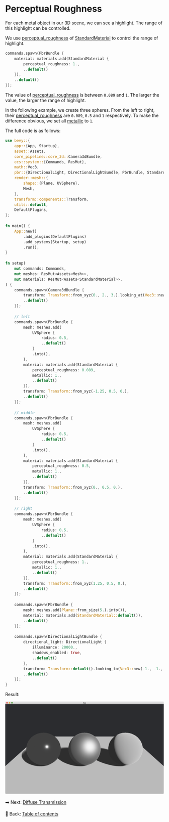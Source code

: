 # Perceptual Roughness

For each metal object in our 3D scene, we can see a highlight.
The range of this highlight can be controlled.

We use [perceptual_roughness](https://docs.rs/bevy/latest/bevy/pbr/struct.StandardMaterial.html#structfield.perceptual_roughness) of [StandardMaterial](https://docs.rs/bevy/latest/bevy/pbr/struct.StandardMaterial.html) to control the range of highlight.

```rust
commands.spawn(PbrBundle {
    material: materials.add(StandardMaterial {
        perceptual_roughness: 1.,
        ..default()
    }),
    ..default()
});
```

The value of [perceptual_roughness](https://docs.rs/bevy/latest/bevy/pbr/struct.StandardMaterial.html#structfield.perceptual_roughness) is between `0.089` and `1`.
The larger the value, the larger the range of highlight.

In the following example, we create three spheres.
From the left to right, their [perceptual_roughness](https://docs.rs/bevy/latest/bevy/pbr/struct.StandardMaterial.html#structfield.perceptual_roughness) are `0.089`, `0.5` and `1` respectively.
To make the difference obvious, we set all [metallic](https://docs.rs/bevy/latest/bevy/pbr/struct.StandardMaterial.html#structfield.metallic) to `1`.

The full code is as follows:

```rust
use bevy::{
    app::{App, Startup},
    asset::Assets,
    core_pipeline::core_3d::Camera3dBundle,
    ecs::system::{Commands, ResMut},
    math::Vec3,
    pbr::{DirectionalLight, DirectionalLightBundle, PbrBundle, StandardMaterial},
    render::mesh::{
        shape::{Plane, UVSphere},
        Mesh,
    },
    transform::components::Transform,
    utils::default,
    DefaultPlugins,
};

fn main() {
    App::new()
        .add_plugins(DefaultPlugins)
        .add_systems(Startup, setup)
        .run();
}

fn setup(
    mut commands: Commands,
    mut meshes: ResMut<Assets<Mesh>>,
    mut materials: ResMut<Assets<StandardMaterial>>,
) {
    commands.spawn(Camera3dBundle {
        transform: Transform::from_xyz(0., 2., 3.).looking_at(Vec3::new(0., 0.5, 0.), Vec3::Y),
        ..default()
    });

    // left
    commands.spawn(PbrBundle {
        mesh: meshes.add(
            UVSphere {
                radius: 0.5,
                ..default()
            }
            .into(),
        ),
        material: materials.add(StandardMaterial {
            perceptual_roughness: 0.089,
            metallic: 1.,
            ..default()
        }),
        transform: Transform::from_xyz(-1.25, 0.5, 0.),
        ..default()
    });

    // middle
    commands.spawn(PbrBundle {
        mesh: meshes.add(
            UVSphere {
                radius: 0.5,
                ..default()
            }
            .into(),
        ),
        material: materials.add(StandardMaterial {
            perceptual_roughness: 0.5,
            metallic: 1.,
            ..default()
        }),
        transform: Transform::from_xyz(0., 0.5, 0.),
        ..default()
    });

    // right
    commands.spawn(PbrBundle {
        mesh: meshes.add(
            UVSphere {
                radius: 0.5,
                ..default()
            }
            .into(),
        ),
        material: materials.add(StandardMaterial {
            perceptual_roughness: 1.,
            metallic: 1.,
            ..default()
        }),
        transform: Transform::from_xyz(1.25, 0.5, 0.),
        ..default()
    });

    commands.spawn(PbrBundle {
        mesh: meshes.add(Plane::from_size(5.).into()),
        material: materials.add(StandardMaterial::default()),
        ..default()
    });

    commands.spawn(DirectionalLightBundle {
        directional_light: DirectionalLight {
            illuminance: 20000.,
            shadows_enabled: true,
            ..default()
        },
        transform: Transform::default().looking_to(Vec3::new(-1., -1., -1.), Vec3::Y),
        ..default()
    });
}
```

Result:

![Perceptual Roughness](./pic/perceptual_roughness.png)

:arrow_right:  Next: [Diffuse Transmission](./diffuse_transmission.md)

:blue_book: Back: [Table of contents](./../README.md)
